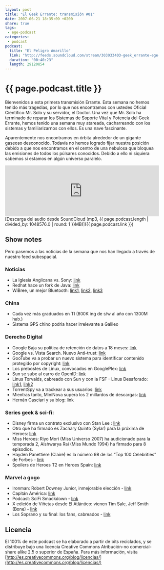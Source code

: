 ```yaml
---
layout: post
title: "El Geek Errante: transmisión #01"
date: 2007-06-21 18:35:09 +0200
share: true
tags:
 - ege-podcast
categories:
 - podcast
podcast:
  title: "El Peligro Amarillo"
  link: "http://feeds.soundcloud.com/stream/303033403-geek_errante-ege-podcast-ep01.mp3"
  duration: "00:40:23"
  length: 29120854
---
```


# {{ page.podcast.title }}
Bienvenidos a esta primera transmisión Errante. Esta semana no hemos tenido más tragedias, por lo que nos encontramos con ustedes Oficial Científico Mr. Solo y su servidor, el Doctor. Una vez que Mr. Solo ha terminado de reparar los Sistemas de Soporte Vital y Potencia del Geek Errante, hemos tenido una semana muy atareada, cacharreando con los sistemas y familiarizarnos con ellos. Es una nave fascinante.

Aparentemente nos encontramos en órbita alrededor de un gigante gaseoso desconocido. Todavía no hemos logrado fijar nuestra posición debido a que nos encontramos en el centro de una nebulosa que bloquea las emisiones de todos los púlsares conocidos. Debido a ello ni siquiera sabemos si estamos en algún universo paralelo.

<iframe width="100%" height="166" scrolling="no" frameborder="no" src="https://w.soundcloud.com/player/?url=https%3A//api.soundcloud.com/tracks/303033403&amp;color=ff5500&amp;auto_play=false&amp;hide_related=false&amp;show_comments=true&amp;show_user=true&amp;show_reposts=false"></iframe>
[Descarga del audio desde SoundCloud (mp3, {{ page.podcast.length | divided_by: 1048576.0 | round: 1 }}MB)]({{ page.podcast.link }})

## Show notes
Pero pasemos a las noticias de la semana que nos han llegado a través de nuestro feed subespacial.

### Noticias
- La Iglesia Anglicana vs. Sony: [link](http://news.bbc.co.uk/2/hi/uk_news/england/manchester/6736809.stm)
- Redhat hace un fork de Java: [link](http://web.archive.org/web/20071212195330/http://fitzsim.org/blog/?p=17)
- WiBree, un mejor Bluetooth: [link1](https://www.cnet.com/news/nokias-low-power-wibree-to-become-bluetooth-standard/), [link2](https://www.engadget.com/2007/06/12/wibree-is-now-bluetooths-ultra-low-power-wireless-standard/), [link3](https://en.wikipedia.org/wiki/Bluetooth_low_energy)

### China
- Cada vez más graduados en TI (800K ing de s/w al año con 1300M hab.)
- Sistema GPS chino podria hacer irrelevante a Galileo

### Derecho Digital
- Google Baja su política de retención de datos a 18 meses: [link](https://tech.slashdot.org/story/07/06/12/1948243/google-privacy-quickies)
- Google vs. Vista Search. Nuevo Anti-trust: [link](https://www.engadget.com/2007/06/11/google-sez-vista-search-discourages-hurts-consumers/)
- GooTube va a probar un nuevo sistema para identificar contenido protegido por copyright: [link](http://web.archive.org/web/20070619051038/http://news.yahoo.com/s/nf/20070613/bs_nf/52975)
- Los prebostes de Linux, convocados en GooglePlex: [link](http://www.reuters.com/article/us-linux-microsoft-idUSN1446888520070614)
- Sun se sube al carro de OpenID: [link](http://www.theserverside.com/news/thread.tss?thread_id=45552)
- Linus Torvalds, cabreado con Sun y con la FSF - Linus Desaforado: [link1](https://lwn.net/Articles/237905/), [link2](http://lkml.iu.edu/hypermail/linux/kernel/0706.1/2214.html)
- TorrentSpy va a trackear a sus usuarios: [link](https://www.cnet.com/news/torrentspy-ordered-to-start-tracking-visitors/)
- Mientras tanto, MiniNova supera los 2 millardos de descargas: [link](https://torrentfreak.com/mininova-breaks-2-billion-downloads-barrier/)
- Hernán Casciari y su blog: [link](http://blogs.elpais.com/espoiler/)

### Series geek & sci-fi:
- Disney firma un contrato exclusivo con Stan Lee : [link](http://web.archive.org/web/20070609133528/http://biz.yahoo.com/prnews/070606/law121.html)
- Otro que ha firmado es Zachary Quinto (Sylar) para la próxima de Heroes: [link](http://www.sliceofscifi.com/2007/06/14/breaking-sylar-news/)
- Miss Heroes: Riyo Mori (Miss Universo 2007) ha audicionado para la temporada 2, Aishwarya Rai (Miss Mundo 1994) ha firmado para 8 episodios.
- Hayden Panettiere (Claire) es la número 98 de los “Top 100 Celebrities” de Forbes - [link](http://web.archive.org/web/20070813231836/http://www.heroes-spain.com/index.php?subaction=showfull&id=1181899266&archive=&start_from=&ucat=3&)
- Spoilers de Heroes T2 en Heroes Spain: [link](http://web.archive.org/web/20071129212517/http://www.heroes-spain.com/spoilers/spoilers.php)

### Marvel a gogo
- Ironman: Robert Downey Junior, inmejorable elección - [link](http://web.archive.org/web/20071102101641/http://www.filmwad.com/featured-8-reasons-you-should-be-excited-about-i-iron-man-i--2787-p.html)
- Capitán América: [link](http://www.sliceofscifi.com/2007/06/14/captain-america-lives-on-the-big-screen/)
- Podcast: SciFi Smackdown - [link](http://web.archive.org/web/20071022035742/http://www.scifismackdown.com/)
- X edición de Viñetas desde El Atlántico: vienen Tim Sale, Jeff Smith (Bone) - [link](http://www.lacarceldepapel.com/2007/06/12/10-anos-de-vinetas-desde-o-atlantico/)
- Los Soprano y su final: los fans, cabreados - [link](http://web.archive.org/web/20071110072046/http://www.deadlinehollywooddaily.com/thats-what-we-were-waiting-for-angry-fans-crash-hbo-website/)

## Licencia
El 100% de este podcast se ha elaborado a partir de bits reciclados, y se distribuye bajo una licencia Creative Commons Atribución-no comercial-share alike 2.5 o superior de España. Para más información, visita [http://es.creativecommons.org/blog/licencias/](http://es.creativecommons.org/blog/licencias/)

